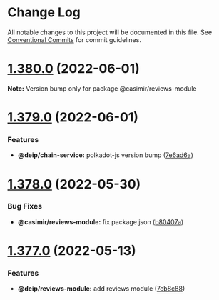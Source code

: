 # Change Log

All notable changes to this project will be documented in this file.
See [Conventional Commits](https://conventionalcommits.org) for commit guidelines.

# [1.380.0](https://github.com/DEIPworld/deip-modules/compare/v1.379.0...v1.380.0) (2022-06-01)

**Note:** Version bump only for package @casimir/reviews-module





# [1.379.0](https://github.com/DEIPworld/deip-modules/compare/v1.378.0...v1.379.0) (2022-06-01)


### Features

* **@deip/chain-service:** polkadot-js version bump ([7e6ad6a](https://github.com/DEIPworld/deip-modules/commit/7e6ad6abbcc482f6bc1c900d54c305470c6021f3))





# [1.378.0](https://github.com/DEIPworld/deip-modules/compare/v1.377.0...v1.378.0) (2022-05-30)


### Bug Fixes

* **@casimir/reviews-module:** fix package.json ([b80407a](https://github.com/DEIPworld/deip-modules/commit/b80407a09d3861fb9944d3ccec1ef7f9c01a86c5))





# [1.377.0](https://github.com/DEIPworld/deip-modules/compare/v1.376.0...v1.377.0) (2022-05-13)


### Features

* **@deip/reviews-module:** add reviews module ([7cb8c88](https://github.com/DEIPworld/deip-modules/commit/7cb8c889114f79faa2810bf02326fac88c7b37ec))
